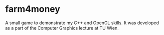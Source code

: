 # farm4money

A small game to demonstrate my C++ and OpenGL skills. It was developed as a part of the Computer Graphics lecture at TU Wien.
